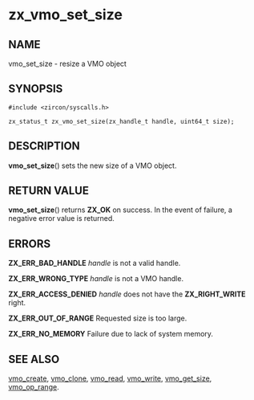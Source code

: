 # zx_vmo_set_size

## NAME

vmo_set_size - resize a VMO object

## SYNOPSIS

```
#include <zircon/syscalls.h>

zx_status_t zx_vmo_set_size(zx_handle_t handle, uint64_t size);

```

## DESCRIPTION

**vmo_set_size**() sets the new size of a VMO object.

## RETURN VALUE

**vmo_set_size**() returns **ZX_OK** on success. In the event
of failure, a negative error value is returned.

## ERRORS

**ZX_ERR_BAD_HANDLE**  *handle* is not a valid handle.

**ZX_ERR_WRONG_TYPE**  *handle* is not a VMO handle.

**ZX_ERR_ACCESS_DENIED**  *handle* does not have the **ZX_RIGHT_WRITE** right.

**ZX_ERR_OUT_OF_RANGE**  Requested size is too large.

**ZX_ERR_NO_MEMORY**  Failure due to lack of system memory.

## SEE ALSO

[vmo_create](vmo_create.md),
[vmo_clone](vmo_clone.md),
[vmo_read](vmo_read.md),
[vmo_write](vmo_write.md),
[vmo_get_size](vmo_get_size.md),
[vmo_op_range](vmo_op_range.md).
